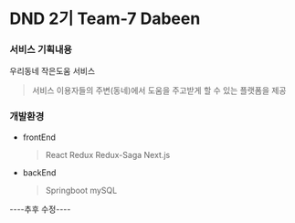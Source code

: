 # DND 2기 Team-7 Dabeen

### 서비스 기획내용
우리동네 작은도움 서비스
> 서비스 이용자들의 주변(동네)에서 도움을 주고받게 할 수 있는 플랫폼을 제공

### 개발환경
* frontEnd
    > React Redux Redux-Saga Next.js
* backEnd
    > Springboot mySQL
    
----추후 수정----

